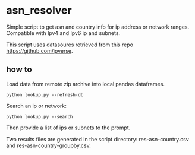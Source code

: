 # asn_resolver
Simple script to get asn and country info for ip address or network ranges. Compatible with Ipv4 and Ipv6 ip and subnets. 

This script uses datasoures retrieved from this repo https://github.com/ipverse.

## how to 

Load data from remote zip archive into local pandas dataframes. 
```
python lookup.py --refresh-db
```
Search an ip or network: 
```
python lookup.py --search 
```
Then provide a list of ips or subnets to the prompt. 

Two results files are generated in the script directory: res-asn-country.csv and res-asn-country-groupby.csv.
